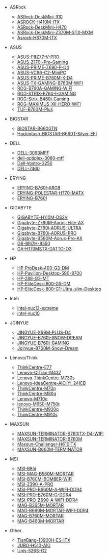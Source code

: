 - ASRock

  - [ASRock-DeskMini-310](/r/ASRock-DeskMini-310)
  - [ASROCK-H410M-ITX](/r/ASROCK-H410M-ITX-OpenCore)
  - [ASRock-DeskMini-H470](/r/ASRock-DeskMini-H470-OpenCore)
  - [ASRock-DeskMini-Z370M-STX-MXM](/r/ASRock-DeskMini-Z370M-STX-MXM-OpenCore)
  - [Asrock-H670M-ITX](/r/Asrock-H670M-ITX-OpenCore)

- ASUS

  - [ASUS-P8Z77-V-PRO](/r/ASUS-P8Z77-V-PRO-OpenCore)
  - [ASUS-Z170i-Pro-Gaming](/r/ASUS-Z170i-Pro-Gaming-OpenCore)
  - [ASUS-PRIME-Z690-P-D4](/r/ASUS-PRIME-Z690-P-D4-OpenCore)
  - [ASUS-VC66-C2-MiniPC](/r/ASUS-VC66-C2-MiniPC-OpenCore)
  - [ASUS-PRIME-B760M-K-D4](/r/ASUS-PRIME-B760M-K-D4-OpenCore)
  - [ASUS-TX-GAMING-B760M-WIFI](/r/ASUS-TX-GAMING-B760M-WIFI-OpenCore)
  - [ROG-B760A-GAMING-WIFI](/r/ROG-B760A-GAMING-WIFI-OpenCore)
  - [ROG-STRIX-B760-I-GAMING](/r/ROG-STRIX-B760-I-GAMING-OpenCore)
  - [ROG-Strix-B460i-Gaming](/r/ROG-Strix-B460i-Gaming-OpenCore)
  - [ROG-MAXIMUS-XII-HERO-WiFi](/r/ROG-MAXIMUS-XII-HERO-WiFi-OpenCore)
  - [TUF-B760M-Plus](/r/TUF-B760M-Plus-OpenCore)

- BIOSTAR

  - [BIOSTAR-B660GTN](/r/BIOSTAR-B660GTN-OpenCore)
  - [Hackintosh-BIOSTAR-B660T-Silver-EFI](/r/Hackintosh-BIOSTAR-B660T-Silver-EFI)

- DELL

  - [DELL-3090MFF](/r/DELL-3090MFF-OpenCore)
  - [dell-optiplex-3080-mff](/r/dell-optiplex-3080-mff)
  - [Dell-Vostro-3250](/r/Dell-Vostro-3250-OpenCore)
  - [DELL-7460](/r/DELL-7460-OpenCore)

- ERYING

  - [ERYING-B760I-ARGB](/r/ERYING-B760I-ARGB-OpenCore)
  - [ERYING-POLESTAR-H770-MATX](/r/ERYING-POLESTAR-H770-MATX-OpenCore)
  - [ERYING-B760I](/r/ERYING-B760I-OpenCore)

- GIGABYTE

  - [GIGABYTE-H110M-DS2V](/r/GIGABYTE-H110M-DS2V-OpenCore)
  - [Gigabyte-Z790M-Aorus-Elite-AX](/r/Gigabyte-Z790M-Aorus-Elite-AX-OpenCore)
  - [Gigabyte-Z790i-AORUS-ULTRA](/r/Gigabyte-Z790i-AORUS-ULTRA-OpenCore)
  - [Gigabyte-B760i-AORUS-PRO](/r/Gigabyte-B760i-AORUS-PRO-OpenCore)
  - [Gigabyte-B560M-Aorus-Pro-AX](/r/Gigabyte-B560M-Aorus-Pro-AX)
  - [GB-BRi7H-8550](/r/GB-BRi7H-8550-OpenCore)
  - [GA-H170MSTX-DATTO-O3](/r/GA-H170MSTX-DATTO-O3)

- HP

  - [HP-ProDesk-400-G3-DM](/r/HP-ProDesk-400-G3-DM-OpenCore)
  - [HP-Pavilion-Desktop-590-8700](/r/HP-Pavilion-Desktop-590-8700)
  - [HP-288-G3-MT](/r/HP-288-G3-MT-OpenCore)
  - [HP-EliteDesk-800-G5-DM](/r/HP-EliteDesk-800-G5-DM-OpenCore)
  - [HP-EliteDesk-800-G1-Ultra-slim-Desktop](/r/HP-EliteDesk-800-G1-Ultra-slim-Desktop-OpenCore)

- Intel

  - [intel-nuc12-extreme](/r/intel-nuc12-extreme)
  - [intel-nuc10](/r/intel-nuc10)

- JGINYUE

  - [JINGYUE-X99M-PLUS-D4](/r/JINGYUE-X99M-PLUS-D4-OpenCore)
  - [JINGYUE-B760I-SNOW-DREAM](/r/JINGYUE-B760I-SNOW-DREAM-OpenCore)
  - [JINGYUE-B760I-GAMING](/r/JINGYUE-B760I-GAMING-OpenCore)
  - [Jginyue-B760M-Snow-Dream](/r/Jginyue-B760M-Snow-Dream-OpenCore)

- Lenovo/Think

  - [ThinkCentre-E77](/r/ThinkCentre-E77)
  - [Lenovo-QiTian-M437](/r/Lenovo-QiTian-M437)
  - [Lenovo-ThinkCentre-M730s](/r/Lenovo-ThinkCentre-M730s)
  - [Lenovo-IdeaCentre-AIO-YI-24ICB](/r/Lenovo-IdeaCentre-AIO-YI-24ICB-OpenCore)
  - [ThinkCentre-M70q](/r/ThinkCentre-M70q)
  - [ThinkCentre-M80q](/r/ThinkCentre-M80q)
  - [Lenovo-M710q](/r/Lenovo-M710q-OpenCore)
  - [lenovo-M650-M750t](/r/lenovo-M650-M750t-OpenCore)
  - [ThinkCentre-M930q](/r/ThinkCentre-M930q)
  - [ThinkCentre-M910s](/r/ThinkCentre-M910s)

- MAXSUN

  - [MAXSUN-TERMINATOR-B760ITX-D4-WIFI](/r/MAXSUN-TERMINATOR-B760ITX-D4-WIFI-OpenCore)
  - [MAXSUN-TERMINATOR-B760M](/r/MAXSUN-TERMINATOR-B760M-OpenCore)
  - [Maxsun-Challenger-H610ITX](/r/Maxsun-Challenger-H610ITX-OpenCore)
  - [MAXSUN-B660M-TERMINATOR](/r/MAXSUN-B660M-TERMINATOR-OpenCore)

- MSI

  - [MSI-B85i](/r/MSI-B85i-OpenCore)
  - [MSI-MAG-B560M-MORTAR](/r/MSI-MAG-B560M-MORTAR-OpenCore)
  - [MSI-B760M-BOMBER-WIFI](/r/MSI-B760M-BOMBER-WIFI-OpenCore)
  - [MSI-Z390-A-PRO](/r/MSI-Z390-A-PRO-OpenCore)
  - [MSI-PRO-B660M-A-WIFI-DDR4](/r/MSI-PRO-B660M-A-WIFI-DDR4-OpenCore)
  - [MSI-PRO-B760M-G-DDR4](/r/MSI-PRO-B760M-G-DDR4-OpenCore)
  - [MSI-PRO-Z690-A-WIFI-DDR4](/r/MSI-PRO-Z690-A-WIFI-DDR4)
  - [MAG-B365M-MORTAR](/r/MAG-B365M-MORTAR-OpenCore)
  - [MAG-B660M-MORTAR-WIFI-DDR4](/r/MAG-B660M-MORTAR-WIFI-DDR4-OpenCore)
  - [MAG-B760M-MORTAR](/r/MAG-B760M-MORTAR-OpenCore)
  - [MAG-B460M-MORTAR](/r/MAG-B460M-MORTAR-OpenCore)

- Other

  - [TianBang-13900H-ES-ITX](/r/TianBang-13900H-ES-ITX-OpenCore)
  - [JUBO-H510-AIO](/r/JUBO-H510-AIO-OpenCore)
  - [Unis-526S-G2](/r/Unis-526S-G2-OpenCore)
